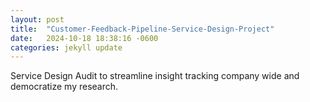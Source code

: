 ```yaml
---
layout: post
title:  "Customer-Feedback-Pipeline-Service-Design-Project"
date:   2024-10-18 18:38:16 -0600
categories: jekyll update
---
```



Service Design Audit to streamline insight tracking company wide and democratize my research.